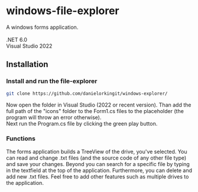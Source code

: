 # windows-file-explorer
A windows forms application. <br /> <br />.NET 6.0 <br />Visual Studio 2022

## Installation
### Install and run the file-explorer
```bash
git clone https://github.com/danielorkingit/windows-explorer/
```
Now open the folder in Visual Studio (2022 or recent version).
Than add the full path of the "icons" folder to the Form1.cs files to the placeholder (the program will throw an error otherwise). <br />
Next run the Program.cs file by clicking the green play button.
### Functions
The forms application builds a TreeView of the drive, you've selected. You can read and change .txt files (and the source code of any other file type) and save your changes. Beyond you can search for a specific file by typing in the textfield at the top of the application. Furthermore, you can delete and add new .txt files. Feel free to add other features such as multiple drives to the application.
